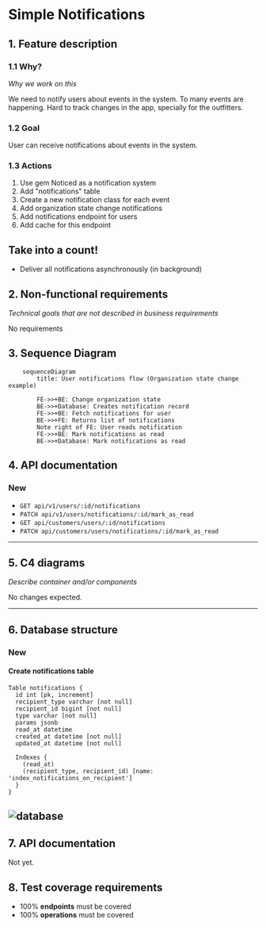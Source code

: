 # Simple Notifications

## 1. Feature description
### 1.1 Why?
_Why we work on this_

We need to notify users about events in the system. To many events are happening.
Hard to track changes in the app, specially for the outfitters.

### 1.2 Goal

User can receive notifications about events in the system.

### 1.3 Actions

1. Use gem Noticed as a notification system
1. Add "notifications" table
1. Create a new notification class for each event
1. Add organization state change notifications
1. Add notifications endpoint for users
1. Add cache for this endpoint

## Take into a count!

- Deliver all notifications asynchronously (in background)

## 2. Non-functional requirements
_Technical goals that are not described in business requirements_

No requirements

## 3. Sequence Diagram

```mermaid
    sequenceDiagram
        title: User notifications flow (Organization state change example)

        FE->>+BE: Change organization state
        BE->>+Database: Creates notification record
        FE->>+BE: Fetch notifications for user
        BE->>+FE: Returns list of notifications
        Note right of FE: User reads notification
        FE->>+BE: Mark notifications as read
        BE->>+Database: Mark notifications as read
```

## 4. API documentation

### New

- `GET api/v1/users/:id/notifications`
- `PATCH api/v1/users/notifications/:id/mark_as_read`
- `GET api/customers/users/:id/notifications`
- `PATCH api/customers/users/notifications/:id/mark_as_read`

---

## 5. C4 diagrams
_Describe container and/or components_

No changes expected.

---

## 6. Database structure

### New 
#### Create notifications table
```dbml
Table notifications {
  id int [pk, increment]
  recipient_type varchar [not null]
  recipient_id bigint [not null]
  type varchar [not null]
  params jsonb
  read_at datetime
  created_at datetime [not null]
  updated_at datetime [not null]

  Indexes {
    (read_at)
    (recipient_type, recipient_id) [name: 'index_notifications_on_recipient']
  }
}
```
![database](009_notifications/database.png)
---

## 7. API documentation

Not yet.

## 8. Test coverage requirements

- 100% **endpoints** must be covered
- 100% **operations** must be covered
